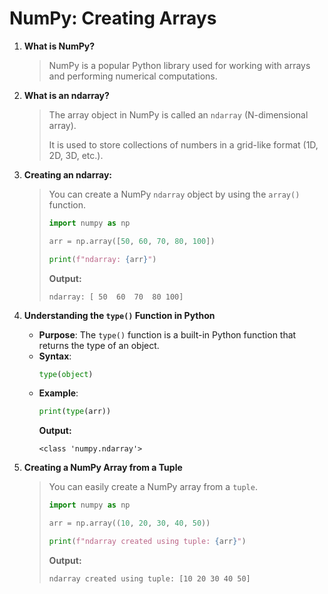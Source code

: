 # NumPy: Creating Arrays

1. **What is NumPy?**
   > NumPy is a popular Python library used for working with arrays and performing numerical computations.

2. **What is an ndarray?**
   > The array object in NumPy is called an `ndarray` (N-dimensional array).
   >
   > It is used to store collections of numbers in a grid-like format (1D, 2D, 3D, etc.).

3. **Creating an ndarray:**
   > You can create a NumPy `ndarray` object by using the `array()` function.
   >
   > ```python
   > import numpy as np
   >
   > arr = np.array([50, 60, 70, 80, 100])
   >
   > print(f"ndarray: {arr}")
   > ```
   >
   > **Output:**
   > ```
   > ndarray: [ 50  60  70  80 100]
   > ```

4. **Understanding the `type()` Function in Python**
   - **Purpose**: The `type()` function is a built-in Python function that returns the type of an object.
   - **Syntax**: 
     ```python
     type(object)
     ```
   - **Example**:
     ```python
     print(type(arr))
     ```
     **Output:**
     ```
     <class 'numpy.ndarray'>
     ```

5. **Creating a NumPy Array from a Tuple**
   > You can easily create a NumPy array from a `tuple`.
   >
   > ```python
   > import numpy as np
   >
   > arr = np.array((10, 20, 30, 40, 50))
   >
   > print(f"ndarray created using tuple: {arr}")
   > ```
   >
   > **Output:**
   > ```
   > ndarray created using tuple: [10 20 30 40 50]
   > ```
